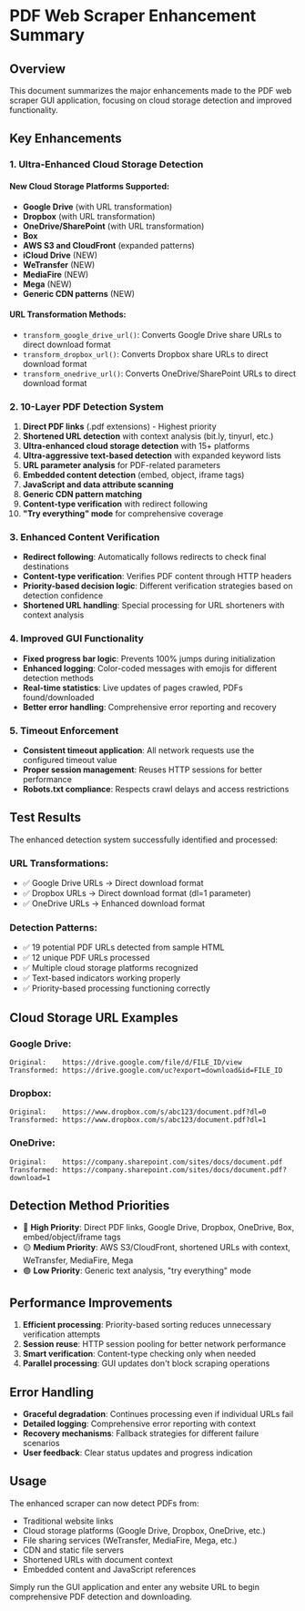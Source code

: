 # PDF Web Scraper Enhancement Summary

## Overview
This document summarizes the major enhancements made to the PDF web scraper GUI application, focusing on cloud storage detection and improved functionality.

## Key Enhancements

### 1. Ultra-Enhanced Cloud Storage Detection

#### New Cloud Storage Platforms Supported:
- **Google Drive** (with URL transformation)
- **Dropbox** (with URL transformation) 
- **OneDrive/SharePoint** (with URL transformation)
- **Box**
- **AWS S3 and CloudFront** (expanded patterns)
- **iCloud Drive** (NEW)
- **WeTransfer** (NEW)
- **MediaFire** (NEW)
- **Mega** (NEW)
- **Generic CDN patterns** (NEW)

#### URL Transformation Methods:
- `transform_google_drive_url()`: Converts Google Drive share URLs to direct download format
- `transform_dropbox_url()`: Converts Dropbox share URLs to direct download format  
- `transform_onedrive_url()`: Converts OneDrive/SharePoint URLs to direct download format

### 2. 10-Layer PDF Detection System

1. **Direct PDF links** (.pdf extensions) - Highest priority
2. **Shortened URL detection** with context analysis (bit.ly, tinyurl, etc.)
3. **Ultra-enhanced cloud storage detection** with 15+ platforms
4. **Ultra-aggressive text-based detection** with expanded keyword lists
5. **URL parameter analysis** for PDF-related parameters
6. **Embedded content detection** (embed, object, iframe tags)
7. **JavaScript and data attribute scanning**
8. **Generic CDN pattern matching**
9. **Content-type verification** with redirect following
10. **"Try everything" mode** for comprehensive coverage

### 3. Enhanced Content Verification

- **Redirect following**: Automatically follows redirects to check final destinations
- **Content-type verification**: Verifies PDF content through HTTP headers
- **Priority-based decision logic**: Different verification strategies based on detection confidence
- **Shortened URL handling**: Special processing for URL shorteners with context analysis

### 4. Improved GUI Functionality

- **Fixed progress bar logic**: Prevents 100% jumps during initialization
- **Enhanced logging**: Color-coded messages with emojis for different detection methods
- **Real-time statistics**: Live updates of pages crawled, PDFs found/downloaded
- **Better error handling**: Comprehensive error reporting and recovery

### 5. Timeout Enforcement

- **Consistent timeout application**: All network requests use the configured timeout value
- **Proper session management**: Reuses HTTP sessions for better performance
- **Robots.txt compliance**: Respects crawl delays and access restrictions

## Test Results

The enhanced detection system successfully identified and processed:

### URL Transformations:
- ✅ Google Drive URLs → Direct download format
- ✅ Dropbox URLs → Direct download format (dl=1 parameter)
- ✅ OneDrive URLs → Enhanced download format

### Detection Patterns:
- ✅ 19 potential PDF URLs detected from sample HTML
- ✅ 12 unique PDF URLs processed
- ✅ Multiple cloud storage platforms recognized
- ✅ Text-based indicators working properly
- ✅ Priority-based processing functioning correctly

## Cloud Storage URL Examples

### Google Drive:
```
Original:    https://drive.google.com/file/d/FILE_ID/view
Transformed: https://drive.google.com/uc?export=download&id=FILE_ID
```

### Dropbox:
```
Original:    https://www.dropbox.com/s/abc123/document.pdf?dl=0
Transformed: https://www.dropbox.com/s/abc123/document.pdf?dl=1
```

### OneDrive:
```
Original:    https://company.sharepoint.com/sites/docs/document.pdf
Transformed: https://company.sharepoint.com/sites/docs/document.pdf?download=1
```

## Detection Method Priorities

- 🔴 **High Priority**: Direct PDF links, Google Drive, Dropbox, OneDrive, Box, embed/object/iframe tags
- 🟡 **Medium Priority**: AWS S3/CloudFront, shortened URLs with context, WeTransfer, MediaFire, Mega
- 🟢 **Low Priority**: Generic text analysis, "try everything" mode

## Performance Improvements

1. **Efficient processing**: Priority-based sorting reduces unnecessary verification attempts
2. **Session reuse**: HTTP session pooling for better network performance  
3. **Smart verification**: Content-type checking only when needed
4. **Parallel processing**: GUI updates don't block scraping operations

## Error Handling

- **Graceful degradation**: Continues processing even if individual URLs fail
- **Detailed logging**: Comprehensive error reporting with context
- **Recovery mechanisms**: Fallback strategies for different failure scenarios
- **User feedback**: Clear status updates and progress indication

## Usage

The enhanced scraper can now detect PDFs from:
- Traditional website links
- Cloud storage platforms (Google Drive, Dropbox, OneDrive, etc.)
- File sharing services (WeTransfer, MediaFire, Mega, etc.)
- CDN and static file servers
- Shortened URLs with document context
- Embedded content and JavaScript references

Simply run the GUI application and enter any website URL to begin comprehensive PDF detection and downloading.
